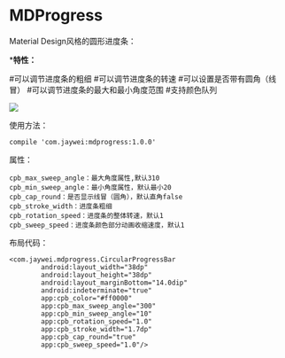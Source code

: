 # MDProgress
Material Design风格的圆形进度条：

***特性：**

#可以调节进度条的粗细
#可以调节进度条的转速
#可以设置是否带有圆角（线冒）
#可以调节进度条的最大和最小角度范围
#支持颜色队列


![](https://github.com/lexluthors/MDProgress/blob/master/app/asdf2.gif)


使用方法：

    compile 'com.jaywei:mdprogress:1.0.0'


属性：

    cpb_max_sweep_angle：最大角度属性,默认310
    cpb_min_sweep_angle：最小角度属性，默认最小20
    cpb_cap_round：是否显示线冒（圆角），默认直角false
    cpb_stroke_width：进度条粗细
    cpb_rotation_speed：进度条的整体转速，默认1
    cpb_sweep_speed：进度条颜色部分动画收缩速度，默认1


布局代码：

    <com.jaywei.mdprogress.CircularProgressBar
            android:layout_width="38dp"
            android:layout_height="38dp"
            android:layout_marginBottom="14.0dip"
            android:indeterminate="true"
            app:cpb_color="#ff0000"
            app:cpb_max_sweep_angle="300"
            app:cpb_min_sweep_angle="10"
            app:cpb_rotation_speed="1.0"
            app:cpb_stroke_width="1.7dp"
            app:cpb_cap_round="true"
            app:cpb_sweep_speed="1.0"/>
